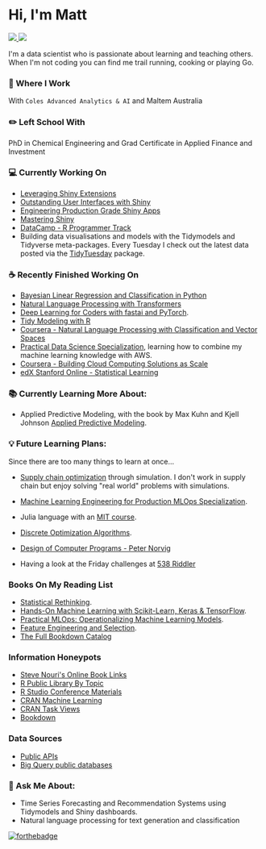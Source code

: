 # Hi, I'm Matt

 <!-- LinkedIn Contact -->
  <a href="https://www.linkedin.com/in/mattrosinski/" target="_blank">
    <img src="https://img.shields.io/badge/-MATT%20ROSINSKI-blue?style=for-the-badge&logo=Linkedin&logoColor=white"/>
  </a>
  
<!-- Email -->
  <a href="mailto:mattrosinski@gmail.com">
    <img src="https://img.shields.io/badge/EMAIL-mattrosinski@gmail.com-20b2aa?style=for-the-badge"/>
  </a>
  
</br>
<p>
 
I'm a data scientist who is passionate about learning and teaching others. When I'm not coding you can find me trail running, cooking or playing Go.</p>

### 💼 Where I Work

With `Coles Advanced Analytics & AI` and Maltem Australia 

### ✏️ Left School With

PhD in Chemical Engineering and Grad Certificate in Applied Finance and Investment

### 💻 Currently Working On
* [Leveraging Shiny Extensions](https://github.com/nanxstats/awesome-shiny-extensions)
* [Outstanding User Interfaces with Shiny](https://unleash-shiny.rinterface.com/index.html)
* [Engineering Production Grade Shiny Apps](https://engineering-shiny.org/)
* [Mastering Shiny](https://mastering-shiny.org/)
* [DataCamp - R Programmer Track](https://www.datacamp.com/join-me/NTU5MTAwMg==) 
* Building data visualisations and models with the Tidymodels and Tidyverse meta-packages. Every Tuesday I check out the latest data posted via the [TidyTuesday](https://github.com/rfordatascience/tidytuesday) package.

### ☕ Recently Finished Working On
* [Bayesian Linear Regression and Classification in Python](www.deeplearningcourses.com)
* [Natural Language Processing with Transformers](https://www.getsphere.com/)
* [Deep Learning for Coders with fastai and PyTorch](https://learning.oreilly.com/library/view/deep-learning-for/9781492045519/).
* [Tidy Modeling with R](https://www.tmwr.org/)
* [Coursera - Natural Language Processing with Classification and Vector Spaces](https://coursera.org/share/f83d875f2eb0386ca84bf1a500e192f1)
* [Practical Data Science Specialization](https://coursera.org/share/42191e339042e776efa617cf6edc49f2), learning how to combine my machine learning knowledge with AWS. 
* [Coursera - Building Cloud Computing Solutions as Scale](https://coursera.org/share/60cb54781888f2614d7bf3f4005c03fe)
* [edX Stanford Online - Statistical Learning](https://courses.edx.org/certificates/b0e1d1bb11b542db8929d7cc9d145de9)


### 📚 Currently Learning More About:

* Applied Predictive Modeling, with the book by Max Kuhn and Kjell Johnson [Applied Predictive Modeling](http://appliedpredictivemodeling.com/).

### 💡 Future Learning Plans:

Since there are too many things to learn at once...

* [Supply chain optimization](https://smile.amazon.com/gp/product/3110673916/) through simulation. I don't work in supply chain but enjoy solving "real world" problems with simulations. 

* [Machine Learning Engineering for Production MLOps Specialization](https://www.coursera.org/specializations/machine-learning-engineering-for-production-mlops).

* Julia language with an [MIT course](https://computationalthinking.mit.edu/Spring21/). 

* [Discrete Optimization Algorithms](https://www.coursera.org/learn/discrete-optimization).

* [Design of Computer Programs - Peter Norvig](https://learn.udacity.com/courses/cs212)

* Having a look at the Friday challenges at [538 Riddler](https://fivethirtyeight.com/tag/the-riddler/)

### Books On My Reading List

* [Statistical Rethinking](https://www.routledge.com/Statistical-Rethinking-A-Bayesian-Course-with-Examples-in-R-and-STAN/McElreath/p/book/9780367139919). 
* [Hands-On Machine Learning with Scikit-Learn, Keras & TensorFlow](https://www.amazon.com/Hands-Machine-Learning-Scikit-Learn-TensorFlow/).
* [Practical MLOps: Operationalizing Machine Learning Models](https://www.amazon.com/Practical-MLOps-Operationalizing-Machine-Learning/).
* [Feature Engineering and Selection](https://www.amazon.com/Feature-Engineering-Selection-Practical-Predictive/).
* [The Full Bookdown Catalog](https://rviews.rstudio.com/2021/11/04/bookdown-org/)

### Information Honeypots

* [Steve Nouri's Online Book Links](https://www.linkedin.com/pulse/free-data-science-books-20-steve-nouri/)
* [R Public Library By Topic](https://rviews.rstudio.com/2021/11/04/bookdown-org/)
* [R Studio Conference Materials](https://github.com/rstudio/rstudio-conf)
* [CRAN Machine Learning](https://cran.r-project.org/web/views/MachineLearning.html)
* [CRAN Task Views](https://cran.r-project.org/web/views/)
* [Bookdown](https://bookdown.org/home/tags/)

### Data Sources

* [Public APIs](https://github.com/public-apis/public-apis)
* [Big Query public databases](https://cloud.google.com/bigquery)

### 💬 Ask Me About:

* Time Series Forecasting and Recommendation Systems using Tidymodels and Shiny dashboards.
* Natural language processing for text generation and classification

[![forthebadge](https://forthebadge.com/images/badges/uses-git.svg)](https://forthebadge.com)
